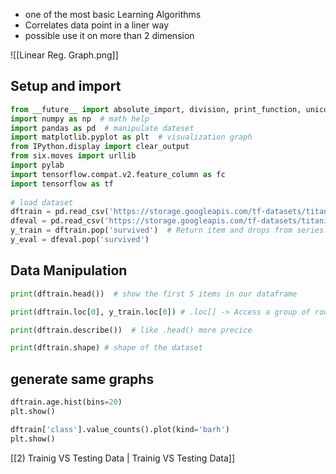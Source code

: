 - one of the most basic Learning Algorithms
- Correlates data point in a liner way
- possible use it on more than 2 dimension

![[Linear Reg. Graph.png]]

## Setup and import 
```python
from __future__ import absolute_import, division, print_function, unicode_literals 
import numpy as np  # math help  
import pandas as pd  # manipulate dateset  
import matplotlib.pyplot as plt  # visualization graph  
from IPython.display import clear_output  
from six.moves import urllib  
import pylab   
import tensorflow.compat.v2.feature_column as fc  
import tensorflow as tf  
  
# load dataset  
dftrain = pd.read_csv('https://storage.googleapis.com/tf-datasets/titanic/train.csv')  # training data  
dfeval = pd.read_csv('https://storage.googleapis.com/tf-datasets/titanic/eval.csv')  # testing data
y_train = dftrain.pop('survived')  # Return item and drops from series. Raise KeyError if not found
y_eval = dfeval.pop('survived')
```

## Data Manipulation
```python
print(dftrain.head())  # show the first 5 items in our dataframe

print(dftrain.loc[0], y_train.loc[0]) # .loc[] -> Access a group of rows and columns by label(s) or a boolean array

print(dftrain.describe())  # like .head() more precice

print(dftrain.shape) # shape of the dataset
```

## generate same graphs
```python
dftrain.age.hist(bins=20)  
plt.show()  

dftrain['class'].value_counts().plot(kind='barh')  
plt.show()
```

[[2) Trainig VS Testing Data | Trainig VS Testing Data]]
